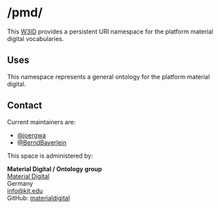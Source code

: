 # /pmd/
This [W3ID](https://w3id.org) provides a persistent URI namespace for the platform material digital vocabularies.

## Uses
This namespace represents a general ontology for the platform material digital.

## Contact
Current maintainers are:
* [@joergwa](https://github.com/joergwa)
* [@BerndBayerlein](https://github.com/BerndBayerlein)

This space is administered by:  

**Material Digital / Ontology group**   
[Material Digital](https://material-digital.de)  
Germany  
<info@kit.edu>  
GitHub: [materialdigital](https://github.com/materialdigital)
